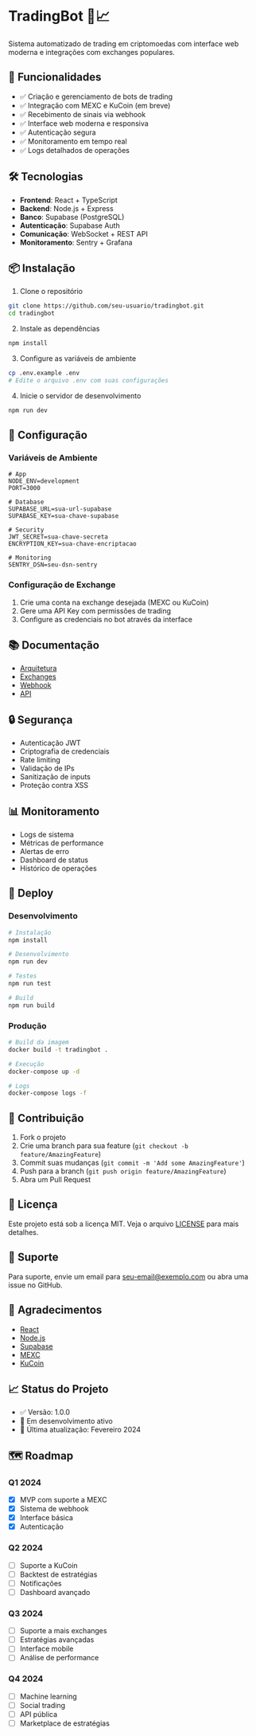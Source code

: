 # TradingBot 🤖📈

Sistema automatizado de trading em criptomoedas com interface web moderna e integrações com exchanges populares.

## 🚀 Funcionalidades

- ✅ Criação e gerenciamento de bots de trading
- ✅ Integração com MEXC e KuCoin (em breve)
- ✅ Recebimento de sinais via webhook
- ✅ Interface web moderna e responsiva
- ✅ Autenticação segura
- ✅ Monitoramento em tempo real
- ✅ Logs detalhados de operações

## 🛠️ Tecnologias

- **Frontend**: React + TypeScript
- **Backend**: Node.js + Express
- **Banco**: Supabase (PostgreSQL)
- **Autenticação**: Supabase Auth
- **Comunicação**: WebSocket + REST API
- **Monitoramento**: Sentry + Grafana

## 📦 Instalação

1. Clone o repositório
```bash
git clone https://github.com/seu-usuario/tradingbot.git
cd tradingbot
```

2. Instale as dependências
```bash
npm install
```

3. Configure as variáveis de ambiente
```bash
cp .env.example .env
# Edite o arquivo .env com suas configurações
```

4. Inicie o servidor de desenvolvimento
```bash
npm run dev
```

## 🔧 Configuração

### Variáveis de Ambiente

```env
# App
NODE_ENV=development
PORT=3000

# Database
SUPABASE_URL=sua-url-supabase
SUPABASE_KEY=sua-chave-supabase

# Security
JWT_SECRET=sua-chave-secreta
ENCRYPTION_KEY=sua-chave-encriptacao

# Monitoring
SENTRY_DSN=seu-dsn-sentry
```

### Configuração de Exchange

1. Crie uma conta na exchange desejada (MEXC ou KuCoin)
2. Gere uma API Key com permissões de trading
3. Configure as credenciais no bot através da interface

## 📚 Documentação

- [Arquitetura](docs/ARCHITECTURE.md)
- [Exchanges](docs/EXCHANGES.md)
- [Webhook](docs/WEBHOOK.md)
- [API](docs/API.md)

## 🔒 Segurança

- Autenticação JWT
- Criptografia de credenciais
- Rate limiting
- Validação de IPs
- Sanitização de inputs
- Proteção contra XSS

## 📊 Monitoramento

- Logs de sistema
- Métricas de performance
- Alertas de erro
- Dashboard de status
- Histórico de operações

## 🚀 Deploy

### Desenvolvimento
```bash
# Instalação
npm install

# Desenvolvimento
npm run dev

# Testes
npm run test

# Build
npm run build
```

### Produção
```bash
# Build da imagem
docker build -t tradingbot .

# Execução
docker-compose up -d

# Logs
docker-compose logs -f
```

## 🤝 Contribuição

1. Fork o projeto
2. Crie uma branch para sua feature (`git checkout -b feature/AmazingFeature`)
3. Commit suas mudanças (`git commit -m 'Add some AmazingFeature'`)
4. Push para a branch (`git push origin feature/AmazingFeature`)
5. Abra um Pull Request

## 📝 Licença

Este projeto está sob a licença MIT. Veja o arquivo [LICENSE](LICENSE) para mais detalhes.

## 📧 Suporte

Para suporte, envie um email para [seu-email@exemplo.com](mailto:seu-email@exemplo.com) ou abra uma issue no GitHub.

## 🌟 Agradecimentos

- [React](https://reactjs.org/)
- [Node.js](https://nodejs.org/)
- [Supabase](https://supabase.io/)
- [MEXC](https://www.mexc.com/)
- [KuCoin](https://www.kucoin.com/)

## 📈 Status do Projeto

- ✅ Versão: 1.0.0
- 🚧 Em desenvolvimento ativo
- 📅 Última atualização: Fevereiro 2024

## 🗺️ Roadmap

### Q1 2024
- [x] MVP com suporte a MEXC
- [x] Sistema de webhook
- [x] Interface básica
- [x] Autenticação

### Q2 2024
- [ ] Suporte a KuCoin
- [ ] Backtest de estratégias
- [ ] Notificações
- [ ] Dashboard avançado

### Q3 2024
- [ ] Suporte a mais exchanges
- [ ] Estratégias avançadas
- [ ] Interface mobile
- [ ] Análise de performance

### Q4 2024
- [ ] Machine learning
- [ ] Social trading
- [ ] API pública
- [ ] Marketplace de estratégias 